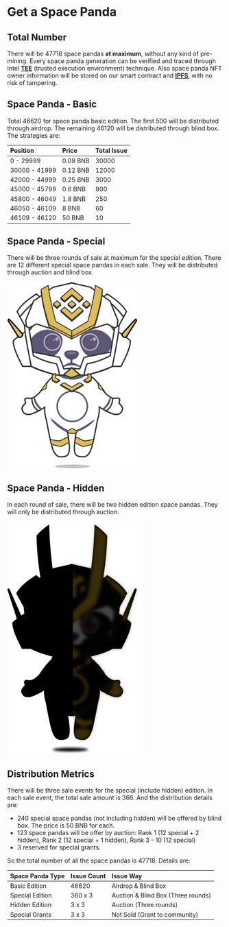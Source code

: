 # Get a Space Panda

## Total Number

There will be 47718 space pandas **at maximum**, without any kind of pre-mining. Every space panda generation can be verified and traced through Intel [**TEE**](https://www.intel.com/content/www/us/en/architecture-and-technology/trusted-execution-technology/trusted-execution-technology-security-paper.html) \(trusted execution environment\) technique. Also space panda NFT owner information will be stored on our smart contract and [**IPFS**](https://ipfs.io/), with no risk of tampering.

## Space Panda - Basic

Total 46620 for space panda basic edition.  The first 500 will be distributed through airdrop. The remaining 46120 will be distributed through blind box. The strategies are:

| Position | Price | Total Issue |
| :--- | :--- | :--- |
| 0 - 29999 | 0.08 BNB | 30000 |
| 30000 - 41999 | 0.12 BNB | 12000 |
| 42000 - 44999 | 0.25 BNB | 3000 |
| 45000 - 45799 | 0.6 BNB | 800 |
| 45800 - 46049 | 1.8 BNB | 250 |
| 46050 - 46109 | 8 BNB | 60 |
| 46109 - 46120 | 50 BNB | 10 |

## Space Panda - Special

There will be three rounds of sale at maximum for the special edition. There are 12 different special space pandas in each sale. They will be distributed through auction and blind box.

![One of the special space pandas](.gitbook/assets/panda_special.png)

## Space Panda - Hidden

In each round of sale, there will be two hidden edition space pandas. They will only be distributed through auction.

![One of the hidden space pandas \(own it to reveal the mask!\)](.gitbook/assets/panda_hidden.png)

## Distribution Metrics

There will be three sale events for the special \(include hidden\) edition. In each sale event,  the total sale amount is 366. And the distribution details are:

* 240 special space pandas \(not including hidden\) will be offered by blind box. The price is 50 BNB for each.
* 123 space pandas will be offer by auction:  Rank 1 \(12 special + 2 hidden\), Rank 2 \(12 special + 1 hidden\), Rank 3 - 10 \(12 special\)
* 3 reserved for special grants.

So the total number of all the space pandas is 47718. Details are:

| Space Panda Type | Issue Count | Issue Way |
| :--- | :--- | :--- |
| Basic Edition | 46620 | Airdrop & Blind Box |
| Special Edition | 360 x 3 | Auction & Blind Box \(Three rounds\) |
| Hidden Edition | 3 x 3 | Auction \(Three rounds\) |
| Special Grants | 3 x 3 | Not Sold \(Grant to community\) |



